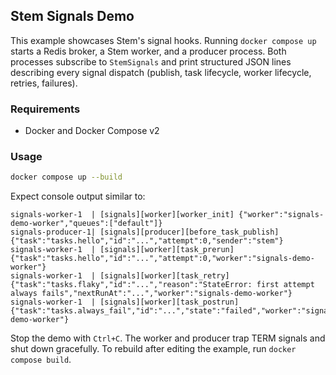 ## Stem Signals Demo

This example showcases Stem's signal hooks. Running `docker compose up`
starts a Redis broker, a Stem worker, and a producer process. Both processes
subscribe to `StemSignals` and print structured JSON lines describing every
signal dispatch (publish, task lifecycle, worker lifecycle, retries, failures).

### Requirements

- Docker and Docker Compose v2

### Usage

```bash
docker compose up --build
```

Expect console output similar to:

```
signals-worker-1  | [signals][worker][worker_init] {"worker":"signals-demo-worker","queues":["default"]}
signals-producer-1| [signals][producer][before_task_publish] {"task":"tasks.hello","id":"...","attempt":0,"sender":"stem"}
signals-worker-1  | [signals][worker][task_prerun] {"task":"tasks.hello","id":"...","attempt":0,"worker":"signals-demo-worker"}
signals-worker-1  | [signals][worker][task_retry] {"task":"tasks.flaky","id":"...","reason":"StateError: first attempt always fails","nextRunAt":"...","worker":"signals-demo-worker"}
signals-worker-1  | [signals][worker][task_postrun] {"task":"tasks.always_fail","id":"...","state":"failed","worker":"signals-demo-worker"}
```

Stop the demo with `Ctrl+C`. The worker and producer trap TERM signals and
shut down gracefully. To rebuild after editing the example, run
`docker compose build`.
